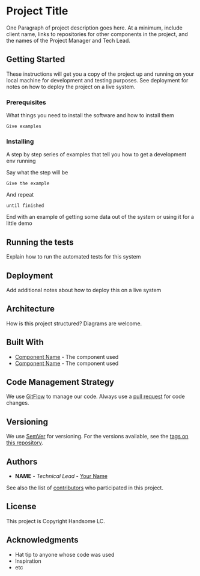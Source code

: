 # Project Title

One Paragraph of project description goes here. At a minimum, include client name, links to repositories for other components in the project, and the names of the Project Manager and Tech Lead.

## Getting Started

These instructions will get you a copy of the project up and running on your local machine for development and testing purposes. See deployment for notes on how to deploy the project on a live system.

### Prerequisites

What things you need to install the software and how to install them

```
Give examples
```

### Installing

A step by step series of examples that tell you how to get a development env running

Say what the step will be

```
Give the example
```

And repeat

```
until finished
```

End with an example of getting some data out of the system or using it for a little demo

## Running the tests

Explain how to run the automated tests for this system

## Deployment

Add additional notes about how to deploy this on a live system

## Architecture

How is this project structured? Diagrams are welcome.

## Built With

* [Component Name](http://link.to/component) - The component used
* [Component Name](http://link.to/component) - The component used

## Code Management Strategy

We use [GitFlow] to manage our code. Always use a [pull request] for code changes.

[GitFlow]: https://nvie.com/posts/a-successful-git-branching-model/
[pull request]: https://help.github.com/articles/using-pull-requests/

## Versioning

We use [SemVer](http://semver.org/) for versioning. For the versions available, see the [tags on this repository](https://github.com/your/project/tags). 

## Authors

* **NAME** - *Technical Lead* - [Your Name](https://github.com/YourGitHubID)

See also the list of [contributors](https://github.com/your/project/contributors) who participated in this project.

## License

This project is Copyright Handsome LC.

## Acknowledgments

* Hat tip to anyone whose code was used
* Inspiration
* etc
